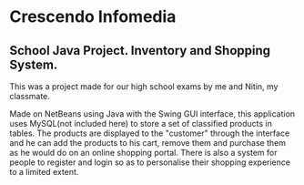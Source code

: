 Crescendo Infomedia
==================

School Java Project. Inventory and Shopping System.
----------------------------------------------------

This was a project made for our high school exams by me and Nitin, my classmate.

Made on NetBeans using Java with the Swing GUI interface, this application uses MySQL(not included here) to store a set of
classified products in tables. The products are displayed to the "customer" through the interface and he can add the
products to his cart, remove them and purchase them as he would do on an online shopping portal. There is also a system
for people to register and login so as to personalise their shopping experience to a limited extent.
